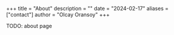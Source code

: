 +++
title = "About"
description = ""
date = "2024-02-17"
aliases = ["contact"]
author = "Olcay Oransoy"
+++

TODO: about page
